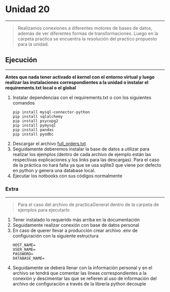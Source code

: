 # Unidad 20
---
>Realizamos conexiones a diferentes motores de bases de datos, además de ver diferentes formas de transformaciones. Luego en la carpeta practica se encuentra la resolución del practico propuesto para la unidad.

## Ejecución
---
**Antes que nada tener activado el kernel con el entorno virtual y luego realizar las instalaciones correspondientes a la unidad o instalar el requirements.txt local o el global**

1) Instalar dependencias con el requirements.txt o con los siguientes comandos
   ~~~
   pip install mysql-connector-python
   pip install sqlalchemy
   pip install psycopg2
   pip install pymysql
   pip install pandas
   pip install pyodbc
   ~~~
4) Descargar el archivo [full_orders.txt](https://drive.google.com/file/d/1pJfxW_gUedQlVsO55tVzbQ-FXjk4-jBF/view?usp=sharing)
3) Seguidamente deberemos instalar la base de datos a utilizar para realizar los ejemplos (dentro de cada archivo de ejemplo están las respectivas explicaciones y los links para las descargas). Para el caso de la práctica no hará falta ya que se usa sqlite3 que viene por defecto en python y genera una database local.
4) Ejecutar los notbooks con sus códigos normalmente

### Extra
---
>Para el caso del archivo de practicaGeneral dentro de la carpeta de ejemplos para ejecutarlo

1) Tener instalado lo requerido más arriba en la documentación
2) Seguidamente realizar conexión con base de datos personal
3) En caso de querer llevar a producción crear archivo .env de configuración con la siguiente estructura
   ~~~
   HOST_NAME=
   USER_NAME=
   PASSWORD=
   DATABASE_NAME=
   ~~~
4) Seguidamente se deberá llenar con la información personal y en el archivo se tendrá que comentar las líneas correspondientes a la conexión y descimentar las que se refieren al uso de información del archivo de configuración a través de la librería python decouple